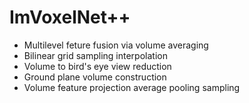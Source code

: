 # ImVoxelNet++

* Multilevel feture fusion via volume averaging
* Bilinear grid sampling interpolation
* Volume to bird's eye view reduction
* Ground plane volume construction
* Volume feature projection average pooling sampling
